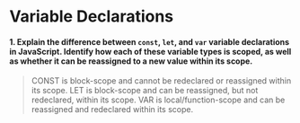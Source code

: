 # Variable Declarations

#### 1. Explain the difference between `const`, `let`, and `var` variable declarations in JavaScript. Identify how each of these variable types is scoped, as well as whether it can be reassigned to a new value within its scope. 
> CONST is block-scope and cannot be redeclared or reassigned within its scope. LET is block-scope and can be reassigned, but not redeclared, within its scope. VAR is local/function-scope and can be reassigned and redeclared within its scope. 
